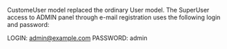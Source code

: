 CustomeUser model replaced the ordinary User model.
The SuperUser access to ADMIN panel through e-mail registration uses the following login and password:

LOGIN: admin@example.com
PASSWORD: admin
